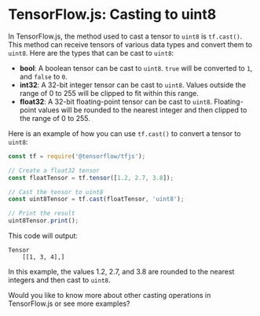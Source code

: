 # TensorFlow.js: Casting to uint8

In TensorFlow.js, the method used to cast a tensor to `uint8` is `tf.cast()`. This method can receive tensors of various data types and convert them to `uint8`. Here are the types that can be cast to `uint8`:

- **bool**: A boolean tensor can be cast to `uint8`. `true` will be converted to `1`, and `false` to `0`.
- **int32**: A 32-bit integer tensor can be cast to `uint8`. Values outside the range of 0 to 255 will be clipped to fit within this range.
- **float32**: A 32-bit floating-point tensor can be cast to `uint8`. Floating-point values will be rounded to the nearest integer and then clipped to the range of 0 to 255.

Here is an example of how you can use `tf.cast()` to convert a tensor to `uint8`:

```javascript
const tf = require('@tensorflow/tfjs');

// Create a float32 tensor
const floatTensor = tf.tensor([1.2, 2.7, 3.8]);

// Cast the tensor to uint8
const uint8Tensor = tf.cast(floatTensor, 'uint8');

// Print the result
uint8Tensor.print();
```

This code will output:

```
Tensor
    [[1, 3, 4],]
```

In this example, the values 1.2, 2.7, and 3.8 are rounded to the nearest integers and then cast to `uint8`.

Would you like to know more about other casting operations in TensorFlow.js or see more examples?

